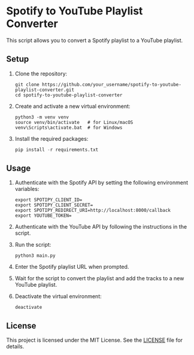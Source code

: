 # Spotify to YouTube Playlist Converter

This script allows you to convert a Spotify playlist to a YouTube playlist.

## Setup

1. Clone the repository:

   ```
   git clone https://github.com/your_username/spotify-to-youtube-playlist-converter.git
   cd spotify-to-youtube-playlist-converter
   ```
2. Create and activate a new virtual environment:

   ```
   python3 -m venv venv
   source venv/bin/activate   # for Linux/macOS
   venv\Scripts\activate.bat  # for Windows
   ```
3. Install the required packages:

   ```python
   pip install -r requirements.txt
   ```

## Usage

1. Authenticate with the Spotify API by setting the following environment variables:

   ```
   export SPOTIPY_CLIENT_ID=
   export SPOTIPY_CLIENT_SECRET=
   export SPOTIPY_REDIRECT_URI=http://localhost:8000/callback
   export YOUTUBE_TOKEN=
   ```
2. Authenticate with the YouTube API by following the instructions in the script.
3. Run the script:

   ```
   python3 main.py
   ```
4. Enter the Spotify playlist URL when prompted.
5. Wait for the script to convert the playlist and add the tracks to a new YouTube playlist.
6. Deactivate the virtual environment:

   ```
   deactivate
   ```

## License

This project is licensed under the MIT License. See the [LICENSE](LICENSE) file for details.
